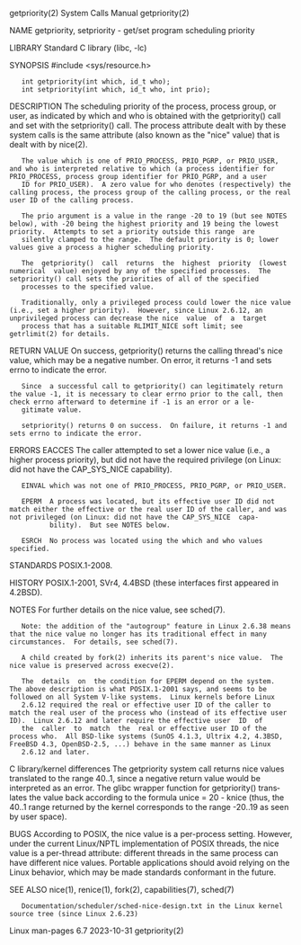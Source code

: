 getpriority(2)                                                                              System Calls Manual                                                                              getpriority(2)

NAME
       getpriority, setpriority - get/set program scheduling priority

LIBRARY
       Standard C library (libc, -lc)

SYNOPSIS
       #include <sys/resource.h>

       int getpriority(int which, id_t who);
       int setpriority(int which, id_t who, int prio);

DESCRIPTION
       The  scheduling  priority  of the process, process group, or user, as indicated by which and who is obtained with the getpriority() call and set with the setpriority() call.  The process attribute
       dealt with by these system calls is the same attribute (also known as the "nice" value) that is dealt with by nice(2).

       The value which is one of PRIO_PROCESS, PRIO_PGRP, or PRIO_USER, and who is interpreted relative to which (a process identifier for PRIO_PROCESS, process group identifier for PRIO_PGRP, and a user
       ID for PRIO_USER).  A zero value for who denotes (respectively) the calling process, the process group of the calling process, or the real user ID of the calling process.

       The prio argument is a value in the range -20 to 19 (but see NOTES below), with -20 being the highest priority and 19 being the lowest priority.  Attempts to set a priority outside this range  are
       silently clamped to the range.  The default priority is 0; lower values give a process a higher scheduling priority.

       The  getpriority()  call  returns  the  highest  priority  (lowest  numerical  value) enjoyed by any of the specified processes.  The setpriority() call sets the priorities of all of the specified
       processes to the specified value.

       Traditionally, only a privileged process could lower the nice value (i.e., set a higher priority).  However, since Linux 2.6.12, an unprivileged process can decrease the nice  value  of  a  target
       process that has a suitable RLIMIT_NICE soft limit; see getrlimit(2) for details.

RETURN VALUE
       On success, getpriority() returns the calling thread's nice value, which may be a negative number.  On error, it returns -1 and sets errno to indicate the error.

       Since  a successful call to getpriority() can legitimately return the value -1, it is necessary to clear errno prior to the call, then check errno afterward to determine if -1 is an error or a le‐
       gitimate value.

       setpriority() returns 0 on success.  On failure, it returns -1 and sets errno to indicate the error.

ERRORS
       EACCES The caller attempted to set a lower nice value (i.e., a higher process priority), but did not have the required privilege (on Linux: did not have the CAP_SYS_NICE capability).

       EINVAL which was not one of PRIO_PROCESS, PRIO_PGRP, or PRIO_USER.

       EPERM  A process was located, but its effective user ID did not match either the effective or the real user ID of the caller, and was not privileged (on Linux: did not have the CAP_SYS_NICE  capa‐
              bility).  But see NOTES below.

       ESRCH  No process was located using the which and who values specified.

STANDARDS
       POSIX.1-2008.

HISTORY
       POSIX.1-2001, SVr4, 4.4BSD (these interfaces first appeared in 4.2BSD).

NOTES
       For further details on the nice value, see sched(7).

       Note: the addition of the "autogroup" feature in Linux 2.6.38 means that the nice value no longer has its traditional effect in many circumstances.  For details, see sched(7).

       A child created by fork(2) inherits its parent's nice value.  The nice value is preserved across execve(2).

       The  details  on  the condition for EPERM depend on the system.  The above description is what POSIX.1-2001 says, and seems to be followed on all System V-like systems.  Linux kernels before Linux
       2.6.12 required the real or effective user ID of the caller to match the real user of the process who (instead of its effective user ID).  Linux 2.6.12 and later require the effective user  ID  of
       the  caller  to  match  the  real or effective user ID of the process who.  All BSD-like systems (SunOS 4.1.3, Ultrix 4.2, 4.3BSD, FreeBSD 4.3, OpenBSD-2.5, ...) behave in the same manner as Linux
       2.6.12 and later.

   C library/kernel differences
       The getpriority system call returns nice values translated to the range 40..1, since a negative return value would be interpreted as an error.  The glibc wrapper function for getpriority()  trans‐
       lates the value back according to the formula unice = 20 - knice (thus, the 40..1 range returned by the kernel corresponds to the range -20..19 as seen by user space).

BUGS
       According  to POSIX, the nice value is a per-process setting.  However, under the current Linux/NPTL implementation of POSIX threads, the nice value is a per-thread attribute: different threads in
       the same process can have different nice values.  Portable applications should avoid relying on the Linux behavior, which may be made standards conformant in the future.

SEE ALSO
       nice(1), renice(1), fork(2), capabilities(7), sched(7)

       Documentation/scheduler/sched-nice-design.txt in the Linux kernel source tree (since Linux 2.6.23)

Linux man-pages 6.7                                                                              2023-10-31                                                                                  getpriority(2)
